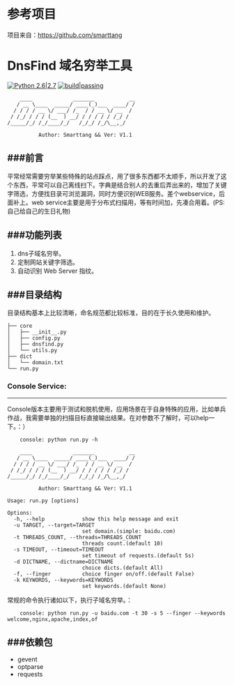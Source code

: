 # 参考项目
项目来自：https://github.com/smarttang

# DnsFind 域名穷举工具

[![Python 2.6|2.7](https://img.shields.io/badge/python-2.6|2.7-yellow.svg)](https://www.python.org/)
[![build|passing](https://img.shields.io/appveyor/ci/gruntjs/grunt/master.svg)](#)

```
    ____             _______           __
   / __ \____  _____/ ____(_)___  ____/ /
  / / / / __ \/ ___/ /_  / / __ \/ __  / 
 / /_/ / / / (__  ) __/ / / / / / /_/ /  
/_____/_/ /_/____/_/   /_/_/ /_/\__,_/ 

          Author: Smarttang && Ver: V1.1
```

###前言
---
平常经常需要穷举某些特殊的站点踩点，用了很多东西都不太顺手，所以开发了这个东西，平常可以自己离线扫下。字典是结合别人的去重后弄出来的，增加了关键字筛选，方便找目录可浏览漏洞，同时方便识别WEB服务。差个webservice，后面补上。web service主要是用于分布式扫描用，等有时间加，先凑合用着。(PS: 自己给自己的生日礼物)

###功能列表
---
1. dns子域名穷举。
2. 定制网站关键字筛选。
3. 自动识别 Web Server 指纹。

###目录结构
---
目录结构基本上比较清晰，命名规范都比较标准，目的在于长久使用和维护。

```
├── core
│   ├── __init__.py
│   ├── config.py
│   ├── dnsfind.py
│   └── utils.py
├── dict
│   └── domain.txt
└── run.py
```

### Console Service:
---
Console版本主要用于测试和脱机使用，应用场景在于自身特殊的应用，比如单兵作战，我需要单独的扫描目标直接输出结果。在对参数不了解时，可以help一下。：）

```
    console: python run.py -h
```

```
    ____             _______           __
   / __ \____  _____/ ____(_)___  ____/ /
  / / / / __ \/ ___/ /_  / / __ \/ __  / 
 / /_/ / / / (__  ) __/ / / / / / /_/ /  
/_____/_/ /_/____/_/   /_/_/ /_/\__,_/ 

          Author: Smarttang && Ver: V1.1
  
Usage: run.py [options]

Options:
  -h, --help            show this help message and exit
  -u TARGET, --target=TARGET
                        set domain.(simple: baidu.com)
  -t THREADS_COUNT, --threads=THREADS_COUNT
                        threads count.(default 10)
  -s TIMEOUT, --timeout=TIMEOUT
                        set timeout of requests.(default 5s)
  -d DICTNAME, --dictname=DICTNAME
                        choice dicts.(default All)
  -f, --finger          choice finger on/off.(default False)
  -k KEYWORDS, --keywords=KEYWORDS
                        set keywords.(default None)
```

常规的命令执行诸如以下，执行子域名穷举。：

```
    console: python run.py -u baidu.com -t 30 -s 5 --finger --keywords welcome,nginx,apache,index,of
```

###依赖包
---
* gevent
* optparse
* requests

